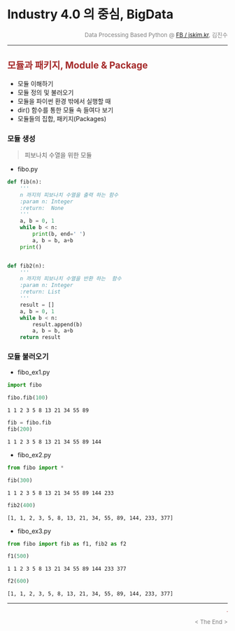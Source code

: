 
# Industry 4.0 의 중심, BigData

<div align='right'><font size=2 color='gray'>Data Processing Based Python @ <font color='blue'><a href='https://www.facebook.com/jskim.kr'>FB / jskim.kr</a></font>, 김진수</font></div>
<hr>

## <font color='brown'>모듈과 패키지, Module & Package</font>
>  
- 모듈 이해하기
- 모듈 정의 및 불러오기
- 모듈을 파이썬 환경 밖에서 실행할 때
- dir() 함수를 통한 모듈 속 들여다 보기
- 모듈들의 집합, 패키지(Packages)

### 모듈 생성
> 피보나치 수열을 위한 모듈

- fibo.py


```python
def fib(n):
    '''
    n 까지의 피보나치 수열을 출력 하는 함수
    :param n: Integer
    :return:  None
    '''
    a, b = 0, 1
    while b < n:
        print(b, end=' ')
        a, b = b, a+b
    print()


def fib2(n):
    '''
    n 까지의 피보나치 수열을 반환 하는  함수
    :param n: Integer
    :return: List
    '''
    result = []
    a, b = 0, 1
    while b < n:
        result.append(b)
        a, b = b, a+b
    return result

```

### 모듈 불러오기

- fibo_ex1.py


```python
import fibo
```


```python
fibo.fib(100)
```

    1 1 2 3 5 8 13 21 34 55 89 
    


```python
fib = fibo.fib
fib(200)
```

    1 1 2 3 5 8 13 21 34 55 89 144 
    

- fibo_ex2.py


```python
from fibo import *
```


```python
fib(300)
```

    1 1 2 3 5 8 13 21 34 55 89 144 233 
    


```python
fib2(400)
```




    [1, 1, 2, 3, 5, 8, 13, 21, 34, 55, 89, 144, 233, 377]



- fibo_ex3.py


```python
from fibo import fib as f1, fib2 as f2
```


```python
f1(500)
```

    1 1 2 3 5 8 13 21 34 55 89 144 233 377 
    


```python
f2(600)
```




    [1, 1, 2, 3, 5, 8, 13, 21, 34, 55, 89, 144, 233, 377]



<hr>
<marquee><font size=3 color='brown'>The BigpyCraft find the information to design valuable society with Technology & Craft.</font></marquee>
<div align='right'><font size=2 color='gray'> &lt; The End &gt; </font></div>
